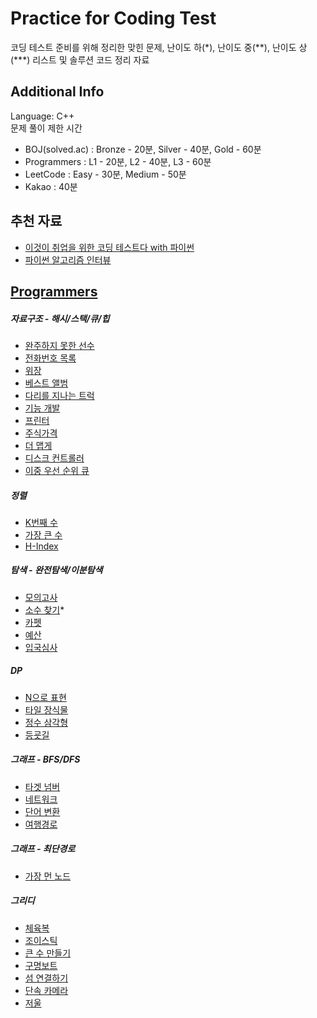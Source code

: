 # Practice for Coding Test
코딩 테스트 준비를 위해 정리한 맞힌 문제, 난이도 하(\*), 난이도 중(\*\*), 난이도 상(\*\*\*) 리스트 및 솔루션 코드 정리 자료

## Additional Info
Language: C++  
문제 풀이 제한 시간
- BOJ(solved.ac) : Bronze - 20분, Silver - 40분, Gold - 60분
- Programmers : L1 - 20분, L2 - 40분, L3 - 60분
- LeetCode : Easy - 30분, Medium - 50분
- Kakao : 40분

## 추천 자료
- [이것이 취업을 위한 코딩 테스트다 with 파이썬](https://www.aladin.co.kr/shop/wproduct.aspx?ItemId=247882118)
- [파이썬 알고리즘 인터뷰](https://www.aladin.co.kr/shop/wproduct.aspx?ItemId=245495826)

## [Programmers](https://programmers.co.kr/learn/challenges?tab=algorithm_practice_kit)
##### 자료구조 - 해시/스택/큐/힙
- [완주하지 못한 선수](Programmers/완주하지못한선수.cpp)
- [전화번호 목록](Programmers/전화번호목록.cpp)
- [위장](Programmers/위장.cpp) 
- [베스트 앨범](Programmers/베스트앨범.cpp)
- [다리를 지나는 트럭](Programmers/다리를지나는트럭.cpp)
- [기능 개발](Programmers/기능개발.cpp)
- [프린터](Programmers/프린터.cpp)
- [주식가격](Programmers/주식가격.cpp)
- [더 맵게](Programmers/더맵게.cpp)
- [디스크 컨트롤러](Programmers/디스크컨트롤러.cpp)
- [이중 우선 순위 큐](Programmers/이중우선순위큐.cpp)
##### 정렬
- [K번째 수](Programmers/정렬.cpp)
- [가장 큰 수](Programmers/가장큰수.cpp)
- [H-Index](Programmers/hindex.cpp)
##### 탐색 - 완전탐색/이분탐색
- [모의고사](Programmers/모의고사.cpp)
- [소수 찾기](Programmers/42839.py)*
- [카펫](Programmers/카펫.cpp)
- [예산](Programmers/예산.cpp)
- [입국심사](Programmers/43238.py)
##### DP
- [N으로 표현](Programmers/42895.py)
- [타일 장식물](Programmers/43104.py)
- [정수 삼각형](Programmers/43105.py)
- [등굣길](Programmers/42898.py)
##### 그래프 - BFS/DFS
- [타겟 넘버](Programmers/43165.py)
- [네트워크](Programmers/43162.py)
- [단어 변환](Programmers/43163.py)
- [여행경로](Programmers/43164.py)
##### 그래프 - 최단경로
- [가장 먼 노드](Programmers/49189.py)
##### 그리디
- [체육복](Programmers/체육복.)
- [조이스틱](Programmers/42860.py)
- [큰 수 만들기](Programmers/42883.py)
- [구명보트](Programmers/42885.py)
- [섬 연결하기](Programmers/42861.py)
- [단속 카메라](Programmers/42884.py)
- [저울](Programmers/42886.py)
